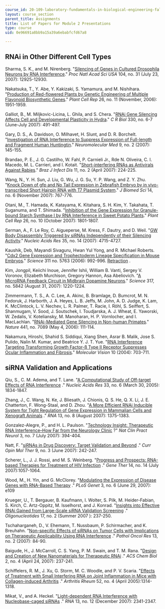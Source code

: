 ```yaml
---
course_id: 20-109-laboratory-fundamentals-in-biological-engineering-fall-2007
layout: course_section
parent_title: Assignments
title: List of Papers for Module 2 Presentations
type: course
uid: 0e96691a8bb9a15a39a6ebabfcfd67a8

---
```


RNAi in Other Different Cell Types
----------------------------------

Sharma, S. K., and M. Nirenberg. "[Silencing of Genes in Cultured Drosophila Neurons by RNA Interference](http://www.ncbi.nlm.nih.gov/sites/entrez?Db=pubmed&Cmd=ShowDetailView&TermToSearch=17646657&ordinalpos=1&itool=EntrezSystem2.PEntrez.Pubmed.Pubmed_ResultsPanel.Pubmed_RVDocSum)." _Proc Natl Acad Sci USA_ 104, no. 31 (July 23, 2007): 12925-12930.

Nakatsuka, T., Y. Abe, Y. Kakizaki, S. Yamamura, and M. Nishihara. "[Production of Red-flowered Plants by Genetic Engineering of Multiple Flavonoid Biosynthetic Genes](http://www.ncbi.nlm.nih.gov/sites/entrez?Db=pubmed&Cmd=ShowDetailView&TermToSearch=17639403&ordinalpos=1&itool=EntrezSystem2.PEntrez.Pubmed.Pubmed_ResultsPanel.Pubmed_RVDocSum)." _Plant Cell Rep_ 26, no. 11 (November, 2006): 1951-1959.

Galliot, B., M. Miljkovic-Licina, L. Ghila, and S. Chera. "[RNAi Gene Silencing Affects Cell and Developmental Plasticity in Hydra](http://www.ncbi.nlm.nih.gov/sites/entrez?Db=pubmed&Cmd=ShowDetailView&TermToSearch=17631443&ordinalpos=1&itool=EntrezSystem2.PEntrez.Pubmed.Pubmed_ResultsPanel.Pubmed_RVDocSum)." _C R Biol_ 330, no. 6-7 (June-July 2007): 491-497.

Gary, D. S., A. Davidson, O. Milhavet, H. Slunt, and D. R. Borchelt. "[Investigation of RNA Interference to Suppress Expression of Full-length and Fragment Human Huntingtin](http://www.ncbi.nlm.nih.gov/sites/entrez?Db=pubmed&Cmd=ShowDetailView&TermToSearch=17627034&ordinalpos=1&itool=EntrezSystem2.PEntrez.Pubmed.Pubmed_ResultsPanel.Pubmed_RVDocSum)." _Neuromolecular Med_ 9, no. 2 (2007): 145-155.

Brandao, P. E., J. G. Castilho, W. Fahl, P. Carnieli Jr., Rde N. Oliveira, C. I. Macedo, M. L. Carrieri, and I. Kotait. "[Short-interfering RNAs as Antivirals Against Rabies](http://www.scielo.br/scielo.php)." _Braz J Infect Dis_ 11, no. 2 (April 2007): 224-225.

Wang, N., Y. H. Sun, J. Liu, G. Wu, J. G. Su, Y. P. Wang, and Z. Y. Zhu. "[Knock Down of gfp and No Tail Expression in Zebrafish Embryo by in vivo-transcribed Short Hairpin RNA with T7 Plasmid System](http://www.ncbi.nlm.nih.gov/sites/entrez?Db=pubmed&Cmd=ShowDetailView&TermToSearch=17624603&ordinalpos=3&itool=EntrezSystem2.PEntrez.Pubmed.Pubmed_ResultsPanel.Pubmed_RVDocSum)." _J Biomed Sci_ 14, no. 6 (November 2007): 767-776.

Otani, M., T. Hamada, K. Katayama, K. Kitahara, S. H. Kim, Y. Takahata, T. Suganuma, and T. Shimada. "[Inhibition of the Gene Expression for Granule-bound Starch Synthase I by RNA Interference in Sweet Potato Plants](http://www.ncbi.nlm.nih.gov/sites/entrez?Db=pubmed&Cmd=ShowDetailView&TermToSearch=17622537&ordinalpos=3&itool=EntrezSystem2.PEntrez.Pubmed.Pubmed_ResultsPanel.Pubmed_RVDocSum)." _Plant Cell Rep_ 26, no. 10 (October 2007): 1801-1807.

Serman, A., F. Le Roy, C. Aigueperse, M. Kress, F. Dautry, and D. Weil. "[GW Body Disassembly Triggered by siRNAs Independently of their Silencing Activity](http://www.ncbi.nlm.nih.gov/sites/entrez?Db=pubmed&Cmd=ShowDetailView&TermToSearch=17604308&ordinalpos=2&itool=EntrezSystem2.PEntrez.Pubmed.Pubmed_ResultsPanel.Pubmed_RVDocSum)." _Nucleic Acids Res_ 35, no. 14 (2007): 4715-4727.

Kaushik, Deb, Mayandi Sivaguru, Hwan Yul Yong, and R. Michael Roberts. "[Cdx2 Gene Expression and Trophectoderm Lineage Specification in Mouse Embryos](http://www.ncbi.nlm.nih.gov/sites/entrez?Db=pubmed&Cmd=ShowDetailView&TermToSearch=17604308&ordinalpos=2&itool=EntrezSystem2.PEntrez.Pubmed.Pubmed_ResultsPanel.Pubmed_RVDocSum)." _Science_ 311 no. 5763 (2006): 992-996. [Retraction](http://www.ncbi.nlm.nih.gov/sites/entrez?Db=pubmed&Cmd=ShowDetailView&TermToSearch=17656701&ordinalpos=1&itool=EntrezSystem2.PEntrez.Pubmed.Pubmed_ResultsPanel.Pubmed_RVAbstractPlus|) .

Kim, Jongpil, Keiichi Inoue, Jennifer Ishii, William B. Vanti, Sergey V. Voronov, Elizabeth Murchison, Gregory Hannon, Asa Abeliovich. "[A MicroRNA Feedback Circuit in Midbrain Dopamine Neurons](http://www.ncbi.nlm.nih.gov/sites/entrez?Db=pubmed&Cmd=ShowDetailView&TermToSearch=17761882&ordinalpos=1&itool=EntrezSystem2.PEntrez.Pubmed.Pubmed_ResultsPanel.Pubmed_RVDocSum)." _Science_ 317, no. 5842 (August 31, 2007): 1220-1224.

Zimmermann, T. S., A. C. Lee, A. Akinc, B. Bramlage, D. Bumcrot, M. N. Fedoruk, J. Harborth, J. A. Heyes, L. B. Jeffs, M. John, A. D. Judge, K. Lam, K. McClintock, L. V. Nechev, L. R. Palmer, T. Racie, I. Röhl, S. Seiffert, S. Shanmugam, V. Sood, J. Soutschek, I. Toudjarska, A. J. Wheat, E. Yaworski, W. Zedalis, V. Koteliansky, M. Manoharan, H. P. Vornlocher, and I. MacLachlan. "[RNAi-Mediated Gene Silencing in Non-human Primates](http://www.ncbi.nlm.nih.gov/sites/entrez?Db=pubmed&Cmd=ShowDetailView&TermToSearch=16565705&ordinalpos=1&itool=EntrezSystem2.PEntrez.Pubmed.Pubmed_ResultsPanel.Pubmed_RVAbstractPlus)." _Nature_ 441, no. 7089 (May 4, 2006): 111-114.

Nakamura, Hiroshi, Shahid S. Siddiqui, Xiang Shen, Asrar B. Malik, Jose S. Pulido, Nalin M. Kumar, and Beatrice Y. J. T. Yue. "[RNA Interference Targeting Transforming Growth Factor-ß Type II Receptor Suppresses Ocular Inflammation and Fibrosis](http://www.molvis.org/molvis/v10/a85/)." _Molecular Vision_ 10 (2004): 703-711.

siRNA Validation and Applications
---------------------------------

Qiu, S., C. M. Adema, and T. Lane. "[A Computational Study of Off-target Effects of RNA Interference](http://www.ncbi.nlm.nih.gov/sites/entrez?Db=pubmed&Cmd=ShowDetailView&TermToSearch=15800213&ordinalpos=2&itool=EntrezSystem2.PEntrez.Pubmed.Pubmed_ResultsPanel.Pubmed_RVDocSum) ." _Nucleic Acids Res_ 33, no. 6 (March 30, 2005): 1834-1847.

Zhang, J., C. Wang, N. Ke, J. Bliesath, J. Chionis, Q. S. He, Q. X. Li, J. E. Chatterton, F. Wong-Staal, and D. Zhou. "[A More Efficient RNAi Inducible System for Tight Regulation of Gene Expression in Mammalian Cells and Xenograft Animals](http://www.ncbi.nlm.nih.gov/sites/entrez?Db=pubmed&Cmd=ShowDetailView&TermToSearch=17616554&ordinalpos=1&itool=EntrezSystem2.PEntrez.Pubmed.Pubmed_ResultsPanel.Pubmed_RVDocSum) ." _RNA_ 13, no. 8 (August 2007): 1375-1383.

Gonzalez-Alegre, P., and H. L. Paulson. "[Technology Insight: Therapeutic RNA Interference–How Far from the Neurology Clinic](http://www.ncbi.nlm.nih.gov/sites/entrez?Db=pubmed&Cmd=ShowDetailView&TermToSearch=17611488&ordinalpos=1&itool=EntrezSystem2.PEntrez.Pubmed.Pubmed_ResultsPanel.Pubmed_RVDocSum) ?" _Nat Clin Pract Neurol_ 3, no. 7 (July 2007): 394-404.

Natt, F. "[siRNAs in Drug Discovery: Target Validation and Beyond](http://www.ncbi.nlm.nih.gov/sites/entrez?Db=pubmed&Cmd=ShowDetailView&TermToSearch=17608022&ordinalpos=4&itool=EntrezSystem2.PEntrez.Pubmed.Pubmed_ResultsPanel.Pubmed_RVDocSum) ." _Curr Opin Mol Ther_ 9, no. 3 (June 2007): 242-247.

Scherer, L., J. J. Rossi, and M. S. Weinberg. "[Progress and Prospects: RNA-based Therapies for Treatment of HIV Infection](http://www.ncbi.nlm.nih.gov/sites/entrez?Db=pubmed&Cmd=ShowDetailView&TermToSearch=17607313&ordinalpos=1&itool=EntrezSystem2.PEntrez.Pubmed.Pubmed_ResultsPanel.Pubmed_RVDocSum) ." _Gene Ther_ 14, no. 14 (July 2007):1057-1064.

Wood, M., H. Yin, and G. McClorey. "[Modulating the Expression of Disease Genes with RNA-Based Therapy](http://www.ncbi.nlm.nih.gov/sites/entrez?Db=pubmed&Cmd=ShowDetailView&TermToSearch=17604456&ordinalpos=2&itool=EntrezSystem2.PEntrez.Pubmed.Pubmed_ResultsPanel.Pubmed_RVDocSum) ." _PLoS Genet_ 3, no. 6 (June 29, 2007): e109

Krueger, U., T. Bergauer, B. Kaufmann, I. Wolter, S. Pilk, M. Heider-Fabian, S. Kirch, C. Artz-Oppitz, M. Isselhorst, and J. Konrad. "[Insights into Effective RNAi Gained from Large-Scale siRNA Validation Screening](http://www.ncbi.nlm.nih.gov/sites/entrez?Db=pubmed&Cmd=ShowDetailView&TermToSearch=17638527&ordinalpos=1&itool=EntrezSystem2.PEntrez.Pubmed.Pubmed_ResultsPanel.Pubmed_RVDocSum) ." _Oligonucleotides_ 17, no. 2 (Summer 2007 ): 237-250.

Tschaharganeh, D., V. Ehemann, T. Nussbaum, P. Schirmacher, and K. Breuhahn. "[Non-specific Effects of siRNAs on Tumor Cells with Implications on Therapeutic Applicability Using RNA Interference](http://www.ncbi.nlm.nih.gov/sites/entrez?Db=pubmed&Cmd=ShowDetailView&TermToSearch=17607368&ordinalpos=3&itool=EntrezSystem2.PEntrez.Pubmed.Pubmed_ResultsPanel.Pubmed_RVDocSum) ." _Pathol Oncol Res_ 13, no. 2 (2007): 84-90.

Baigude, H., J. McCarroll, C. S. Yang, P. M. Swain, and T. M. Rana. "[Design and Creation of New Nanomaterials for Therapeutic RNAi](http://www.ncbi.nlm.nih.gov/sites/entrez?Db=pubmed&Cmd=ShowDetailView&TermToSearch=17432823&ordinalpos=1&itool=EntrezSystem2.PEntrez.Pubmed.Pubmed_ResultsPanel.Pubmed_RVAbstractPlus) ." _ACS Chem Biol_ 2, no. 4 (April 24, 2007): 237-241.

Schiffelers, R. M., J. Xu, G. Storm, M. C. Woodle, and P. V. Scaria. "[Effects of Treatment with Small Interfering RNA on Joint Inflammation in Mice with Collagen-induced Arthritis](http://www.ncbi.nlm.nih.gov/sites/entrez?Db=pubmed&Cmd=ShowDetailView&TermToSearch=15818667&ordinalpos=1&itool=EntrezSystem2.PEntrez.Pubmed.Pubmed_ResultsPanel.Pubmed_RVAbstractPlus) ." _Arthritis Rheum_ 52, no. 4 (April 2005):1314-1318.

Mikat, V., and A. Heckel. "[Light-dependent RNA Interference with Nucleobase-caged siRNAs](http://www.ncbi.nlm.nih.gov/sites/entrez?Db=pubmed&Cmd=ShowDetailView&TermToSearch=17951332&ordinalpos=87&itool=EntrezSystem2.PEntrez.Pubmed.Pubmed_ResultsPanel.Pubmed_RVDocSum) ." _RNA_ 13, no. 12 (December 2007): 2341-2347.